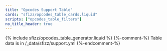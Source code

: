 ```yaml
---
title: "Opcodes Support Table"
cards: "sfizz/opcodes_table_cards.liquid"
scripts: ["opcodes_table_filters"]
no_title_header: true
---
```

<div markdown="0">
{% include sfizz/opcodes_table_generator.liquid %}
{%-comment-%} Table data is in /_data/sfizz/support.yml {%-endcomment-%}
</div>
